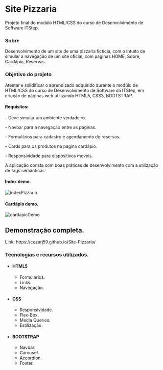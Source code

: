 # Site Pizzaria
Projeto final do modúlo HTML/CSS do curso de Desenvolvimento de Software ITStep.
<h3>Sobre</h3>

Desenvolvimento de um site de uma pizzaria fictícia, com o intuito de simular a navegação de um site oficial, com paginas HOME, Sobre, Cardápio, Reservas.

<h3>Objetivo do projeto</h3>
<p>Atestar e solidificar o aprendizado adquirido durante o modúlo de HTML/CSS do curso de Desenvolvimento de Software da ITStep, em criação de páginas web utilizando HTML5, CSS3, BOOTSTRAP.</p>

<h4>Requisitos:</h4>
<p>- Deve simular um ambiente verdadeiro.</p>
<p>- Navbar para a navegação entre as páginas.</p>
<p>- Formulários para cadastro e agendamento de reservas.</p>
<p>- Cards para os produtos na pagina cardápio.</p>
<p>- Responsividade para dispositivos moveis.</p>

<p>A aplicação consta com boas práticas de desenvolvimento com a utilização de tags semânticas</p>

<h4>Index demo.</h4>

![indexPizzaria](https://user-images.githubusercontent.com/78119622/187560957-3fdf6bf7-72ec-451d-9e80-c19dbbcad33e.png)

<h4>Cardápio demo.</h4>

![cardapioDemo](https://user-images.githubusercontent.com/78119622/187560943-d5b7d8c6-dfa6-489b-afef-9e7b43d5bae5.png)



<h2>Demonstração completa.</h2> Link: https://cezarj59.github.io/Site-Pizzaria/

<h3>Técnologias e recursos utilizados.</h3>
<ul>
  <li><h4>HTML5</h4>
      <ul>
          <li>Formulários.</li>
          <li>Links.</li>   
          <li>Navegação.</li>
      </ul>
  <li><h4>CSS</h4>
       <ul>
          <li>Responsividade.</li>
          <li>Flex-Box.</li>
          <li>Media Queries.</li>
          <li>Estilização.</li>
      </ul>
  </li>
  <li><h4>BOOTSTRAP</h4>
      <ul>
          <li>Navbar.</li>
          <li>Carousel.</li>
          <li>Accordion.</li>
          <li>Footer.</li>
      </ul>
  </li>
<ul>
